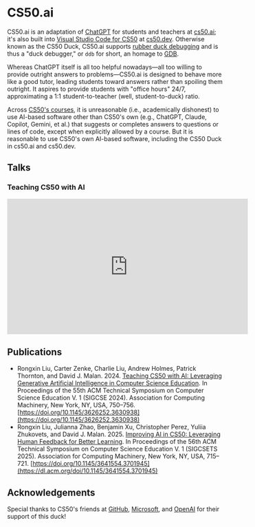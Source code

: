 # CS50.ai

CS50.ai is an adaptation of [ChatGPT](https://chatgpt.com/) for students and teachers at [cs50.ai](https://cs50.ai/); it's also built into [Visual Studio Code for CS50](https://cs50.dev/) at [cs50.dev](https://cs50.dev/). Otherwise known as the CS50 Duck, CS50.ai supports [rubber duck debugging](https://en.wikipedia.org/wiki/Rubber_duck_debugging) and is thus a "duck debugger," or `ddb` for short, an homage to [GDB](https://en.wikipedia.org/wiki/GNU_Debugger).

Whereas ChatGPT itself is all too helpful nowadays—all too willing to provide outright answers to problems—CS50.ai is designed to behave more like a good tutor, leading students toward answers rather than spoiling them outright. It aspires to provide students with "office hours" 24/7, approximating a 1:1 student-to-teacher (well, student-to-duck) ratio.

Across [CS50's courses](https://cs50.harvard.edu/x/courses/), it is unreasonable (i.e., academically dishonest) to use AI-based software other than CS50's own (e.g., ChatGPT, Claude, Copilot, Gemini, et al.) that suggests or completes answers to questions or lines of code, except when explicitly allowed by a course. But it is reasonable to use CS50's own AI-based software, including the CS50 Duck in cs50.ai and cs50.dev.

## Talks 

### Teaching CS50 with AI

<iframe width="560" height="315" src="https://www.youtube.com/embed/ggshaJcOc6Y" title="YouTube video player" frameborder="0" allow="accelerometer; autoplay; clipboard-write; encrypted-media; gyroscope; picture-in-picture; web-share" referrerpolicy="strict-origin-when-cross-origin" allowfullscreen></iframe>

## Publications

* Rongxin Liu, Carter Zenke, Charlie Liu, Andrew Holmes, Patrick Thornton, and David J. Malan. 2024. [Teaching CS50 with AI: Leveraging Generative Artificial Intelligence in Computer Science Education](https://cs.harvard.edu/malan/publications/V1fp0567-liu.pdf). In Proceedings of the 55th ACM Technical Symposium on Computer Science Education V. 1 (SIGCSE 2024). Association for Computing Machinery, New York, NY, USA, 750–756. [https://doi.org/10.1145/3626252.3630938](https://doi.org/10.1145/3626252.3630938)
* Rongxin Liu, Julianna Zhao, Benjamin Xu, Christopher Perez, Yuliia Zhukovets, and David J. Malan. 2025. [Improving AI in CS50: Leveraging Human Feedback for Better Learning](https://cs.harvard.edu/malan/publications/fp0627-liu.pdf). In Proceedings of the 56th ACM Technical Symposium on Computer Science Education V. 1 (SIGCSETS 2025). Association for Computing Machinery, New York, NY, USA, 715–721. [https://doi.org/10.1145/3641554.3701945](https://dl.acm.org/doi/10.1145/3641554.3701945)

## Acknowledgements

Special thanks to CS50's friends at [GitHub](https://github.com/), [Microsoft](https://www.microsoft.com/), and [OpenAI](https://openai.com/) for their support of this duck!
